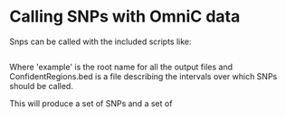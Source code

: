 
# Calling SNPs with OmniC data

Snps can be called with the included scripts like: 

```snps_pipe.bash sample.bam example ConfidentRegions.bed.gz GRCh38.p12.fa 
```

Where 'example' is the root name for all the output files and ConfidentRegions.bed is a file describing the intervals over which SNPs should be called. 

This will produce a set of SNPs and a set of 



